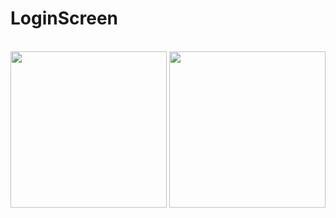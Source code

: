 # LoginScreen
<br>
<img height="250" src="https://user-images.githubusercontent.com/48367919/54872119-8cedd580-4dbf-11e9-9439-14c8aca55b87.png"/>
<img height="250" src="https://user-images.githubusercontent.com/48367919/54872118-8c553f00-4dbf-11e9-805b-a252f527f8a8.png"/>
